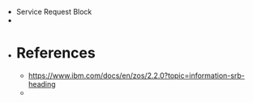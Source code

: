- Service Request Block
-
- # References
	- https://www.ibm.com/docs/en/zos/2.2.0?topic=information-srb-heading
	-